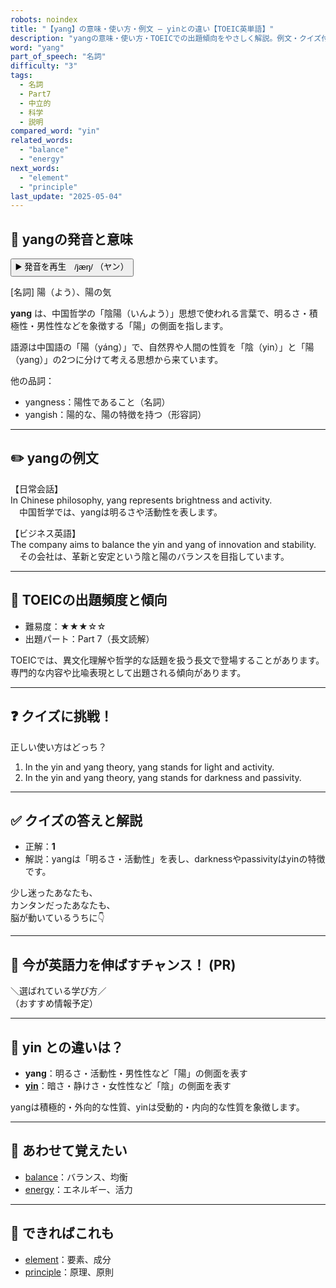 ```yaml
---
robots: noindex
title: "【yang】の意味・使い方・例文 ― yinとの違い【TOEIC英単語】"
description: "yangの意味・使い方・TOEICでの出題傾向をやさしく解説。例文・クイズ付きでyinとの違いもわかりやすく学べます。"
word: "yang"
part_of_speech: "名詞"
difficulty: "3"
tags:
  - 名詞
  - Part7
  - 中立的
  - 科学
  - 説明
compared_word: "yin"
related_words:
  - "balance"
  - "energy"
next_words:
  - "element"
  - "principle"
last_update: "2025-05-04"
---
```


## 🔰 yangの発音と意味

<button class="play-audio" onclick="playTTS('yang')">
  <span class="play-audio-main">
    ▶️ 発音を再生　/jæŋ/
  </span>
  <span class="play-audio-sub">
    （ヤン）
  </span>
</button>

[名詞] 陽（よう）、陽の気

**yang** は、中国哲学の「陰陽（いんよう）」思想で使われる言葉で、明るさ・積極性・男性性などを象徴する「陽」の側面を指します。

語源は中国語の「陽（yáng）」で、自然界や人間の性質を「陰（yin）」と「陽（yang）」の2つに分けて考える思想から来ています。

他の品詞：  
- yangness：陽性であること（名詞）
- yangish：陽的な、陽の特徴を持つ（形容詞）

---

## ✏️ yangの例文

【日常会話】  
In Chinese philosophy, yang represents brightness and activity.  
　中国哲学では、yangは明るさや活動性を表します。

【ビジネス英語】  
The company aims to balance the yin and yang of innovation and stability.  
　その会社は、革新と安定という陰と陽のバランスを目指しています。

---

## 🎯 TOEICの出題頻度と傾向

- 難易度：★★★☆☆
- 出題パート：Part 7（長文読解）

TOEICでは、異文化理解や哲学的な話題を扱う長文で登場することがあります。専門的な内容や比喩表現として出題される傾向があります。

---

## ❓ クイズに挑戦！

正しい使い方はどっち？

1. In the yin and yang theory, yang stands for light and activity.  
2. In the yin and yang theory, yang stands for darkness and passivity.

---

## ✅ クイズの答えと解説

- 正解：**1**
- 解説：yangは「明るさ・活動性」を表し、darknessやpassivityはyinの特徴です。

少し迷ったあなたも、  
カンタンだったあなたも、  
脳が動いているうちに👇️

---

## 🚀 今が英語力を伸ばすチャンス！ (PR)

<div class="info-center">
＼選ばれている学び方／<br>  
（おすすめ情報予定）
</div>

---

## 🤔  yin との違いは？

- **yang**：明るさ・活動性・男性性など「陽」の側面を表す
- **[yin](/yin)**：暗さ・静けさ・女性性など「陰」の側面を表す

yangは積極的・外向的な性質、yinは受動的・内向的な性質を象徴します。

---

## 🧩 あわせて覚えたい

- [balance](/balance)：バランス、均衡
- [energy](/energy)：エネルギー、活力

---

## 📖 できればこれも

- [element](/element)：要素、成分
- [principle](/principle)：原理、原則

<!-- cvid: aid42_bid31 -->
